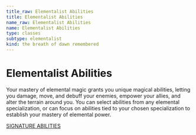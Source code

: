 ```yaml
---
title_raw: Elementalist Abilities
title: Elementalist Abilities
name_raw: Elementalist Abilities
name: Elementalist Abilities
type: classes
subtype: elementalist
kind: the breath of dawn remembered
---
```


# Elementalist Abilities

Your mastery of elemental magic grants you unique magical abilities, letting you damage, move, and debuff your enemies, empower your allies, and alter the terrain around you. You can select abilities from any elemental specialization, or can focus on abilities tied to your chosen specialization to establish your mastery of elemental power.

[SIGNATURE ABILITIES](./Signature%20Abilities.md)
